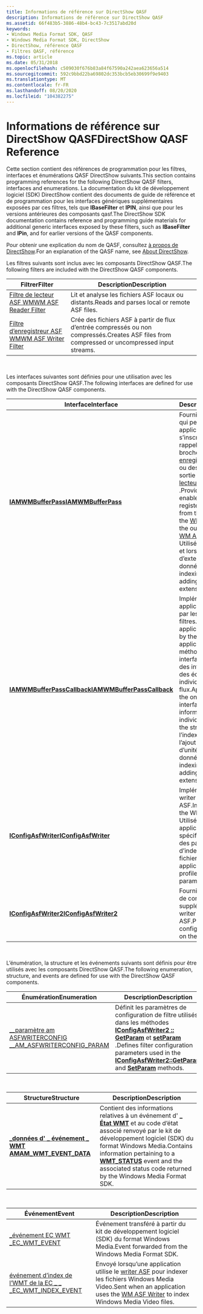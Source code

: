 ```yaml
---
title: Informations de référence sur DirectShow QASF
description: Informations de référence sur DirectShow QASF
ms.assetid: 66f483b5-3886-48b4-bc43-7c3517abd20d
keywords:
- Windows Media Format SDK, QASF
- Windows Media Format SDK, DirectShow
- DirectShow, référence QASF
- Filtres QASF, référence
ms.topic: article
ms.date: 05/31/2018
ms.openlocfilehash: c509030f676b83a84f67590a242aea623656a514
ms.sourcegitcommit: 592c9bbd22ba69802dc353bcb5eb30699f9e9403
ms.translationtype: MT
ms.contentlocale: fr-FR
ms.lasthandoff: 08/20/2020
ms.locfileid: "104382275"
---
```

# <a name="directshow-qasf-reference"></a><span data-ttu-id="d3339-107">Informations de référence sur DirectShow QASF</span><span class="sxs-lookup"><span data-stu-id="d3339-107">DirectShow QASF Reference</span></span>

<span data-ttu-id="d3339-108">Cette section contient des références de programmation pour les filtres, interfaces et énumérations QASF DirectShow suivants.</span><span class="sxs-lookup"><span data-stu-id="d3339-108">This section contains programming references for the following DirectShow QASF filters, interfaces and enumerations.</span></span> <span data-ttu-id="d3339-109">La documentation du kit de développement logiciel (SDK) DirectShow contient des documents de guide de référence et de programmation pour les interfaces génériques supplémentaires exposées par ces filtres, tels que **IBaseFilter** et **IPIN**, ainsi que pour les versions antérieures des composants qasf.</span><span class="sxs-lookup"><span data-stu-id="d3339-109">The DirectShow SDK documentation contains reference and programming guide materials for additional generic interfaces exposed by these filters, such as **IBaseFilter** and **IPin**, and for earlier versions of the QASF components.</span></span>

<span data-ttu-id="d3339-110">Pour obtenir une explication du nom de QASF, consultez [à propos de DirectShow](about-directshow.md).</span><span class="sxs-lookup"><span data-stu-id="d3339-110">For an explanation of the QASF name, see [About DirectShow](about-directshow.md).</span></span>

<span data-ttu-id="d3339-111">Les filtres suivants sont inclus avec les composants DirectShow QASF.</span><span class="sxs-lookup"><span data-stu-id="d3339-111">The following filters are included with the DirectShow QASF components.</span></span>



| <span data-ttu-id="d3339-112">Filtrer</span><span class="sxs-lookup"><span data-stu-id="d3339-112">Filter</span></span>                                           | <span data-ttu-id="d3339-113">Description</span><span class="sxs-lookup"><span data-stu-id="d3339-113">Description</span></span>                                                      |
|--------------------------------------------------|------------------------------------------------------------------|
| [<span data-ttu-id="d3339-114">Filtre de lecteur ASF WM</span><span class="sxs-lookup"><span data-stu-id="d3339-114">WM ASF Reader Filter</span></span>](wm-asf-reader-filter.md) | <span data-ttu-id="d3339-115">Lit et analyse les fichiers ASF locaux ou distants.</span><span class="sxs-lookup"><span data-stu-id="d3339-115">Reads and parses local or remote ASF files.</span></span>                      |
| [<span data-ttu-id="d3339-116">Filtre d’enregistreur ASF WM</span><span class="sxs-lookup"><span data-stu-id="d3339-116">WM ASF Writer Filter</span></span>](wm-asf-writer-filter.md) | <span data-ttu-id="d3339-117">Crée des fichiers ASF à partir de flux d’entrée compressés ou non compressés.</span><span class="sxs-lookup"><span data-stu-id="d3339-117">Creates ASF files from compressed or uncompressed input streams.</span></span> |



 

<span data-ttu-id="d3339-118">Les interfaces suivantes sont définies pour une utilisation avec les composants DirectShow QASF.</span><span class="sxs-lookup"><span data-stu-id="d3339-118">The following interfaces are defined for use with the DirectShow QASF components.</span></span>



| <span data-ttu-id="d3339-119">Interface</span><span class="sxs-lookup"><span data-stu-id="d3339-119">Interface</span></span>                                                  | <span data-ttu-id="d3339-120">Description</span><span class="sxs-lookup"><span data-stu-id="d3339-120">Description</span></span>                                                                                                                                                                                                                                                                   |
|------------------------------------------------------------|-------------------------------------------------------------------------------------------------------------------------------------------------------------------------------------------------------------------------------------------------------------------------------|
| [<span data-ttu-id="d3339-121">**IAMWMBufferPass**</span><span class="sxs-lookup"><span data-stu-id="d3339-121">**IAMWMBufferPass**</span></span>](/previous-versions/windows/desktop/api/dshowasf/nn-dshowasf-iamwmbufferpass)                 | <span data-ttu-id="d3339-122">Fournit une méthode qui permet aux applications de s’inscrire pour les rappels à partir des broches d’entrée de l' [enregistreur ASF WM](wm-asf-writer-filter.md) ou des broches de sortie du filtre de [lecteur ASF WM](wm-asf-reader-filter.md) .</span><span class="sxs-lookup"><span data-stu-id="d3339-122">Provides a method that enables applications to register for callbacks from the input pins of the [WM ASF Writer](wm-asf-writer-filter.md) or the output pins of the [WM ASF Reader](wm-asf-reader-filter.md) filter.</span></span> <span data-ttu-id="d3339-123">Utilisé dans l’indexation et lors de l’ajout d’extensions d’unité de données.</span><span class="sxs-lookup"><span data-stu-id="d3339-123">Used in indexing and when adding data unit extensions.</span></span> |
| [<span data-ttu-id="d3339-124">**IAMWMBufferPassCallback**</span><span class="sxs-lookup"><span data-stu-id="d3339-124">**IAMWMBufferPassCallback**</span></span>](/previous-versions/windows/desktop/api/dshowasf/nn-dshowasf-iamwmbufferpasscallback) | <span data-ttu-id="d3339-125">Implémentée par les applications et appelée par les filtres.</span><span class="sxs-lookup"><span data-stu-id="d3339-125">Implemented by applications and called by the filters.</span></span> <span data-ttu-id="d3339-126">Les applications utilisent la méthode une sur cette interface pour obtenir des informations sur des échantillons individuels dans le flux.</span><span class="sxs-lookup"><span data-stu-id="d3339-126">Applications use the one method on this interface to obtain information about individual samples in the stream.</span></span> <span data-ttu-id="d3339-127">Utilisé dans l’indexation et lors de l’ajout d’extensions d’unité de données.</span><span class="sxs-lookup"><span data-stu-id="d3339-127">Used in indexing and when adding data unit extensions.</span></span>                                                 |
| <span data-ttu-id="d3339-128">[**IConfigAsfWriter**](/previous-versions/windows/desktop/legacy/dd743205(v=vs.85))</span><span class="sxs-lookup"><span data-stu-id="d3339-128">[**IConfigAsfWriter**](/previous-versions/windows/desktop/legacy/dd743205(v=vs.85))</span></span>               | <span data-ttu-id="d3339-129">Implémenté sur le writer WM ASF.</span><span class="sxs-lookup"><span data-stu-id="d3339-129">Implemented on the WM ASF Writer.</span></span> <span data-ttu-id="d3339-130">Utilisé par les applications pour spécifier des profils et des paramètres d’indexation pour le fichier.</span><span class="sxs-lookup"><span data-stu-id="d3339-130">Used by applications to specify profiles and indexing parameters for the file.</span></span>                                                                                                                                                              |
| <span data-ttu-id="d3339-131">[**IConfigAsfWriter2**](/previous-versions/windows/desktop/legacy/dd743206(v=vs.85))</span><span class="sxs-lookup"><span data-stu-id="d3339-131">[**IConfigAsfWriter2**](/previous-versions/windows/desktop/legacy/dd743206(v=vs.85))</span></span>             | <span data-ttu-id="d3339-132">Fournit des fonctions de configuration supplémentaires sur le writer WM ASF.</span><span class="sxs-lookup"><span data-stu-id="d3339-132">Provides additional configuration functions on the WM ASF Writer.</span></span>                                                                                                                                                                                                             |



 

<span data-ttu-id="d3339-133">L’énumération, la structure et les événements suivants sont définis pour être utilisés avec les composants DirectShow QASF.</span><span class="sxs-lookup"><span data-stu-id="d3339-133">The following enumeration, structure, and events are defined for use with the DirectShow QASF components.</span></span>



| <span data-ttu-id="d3339-134">Énumération</span><span class="sxs-lookup"><span data-stu-id="d3339-134">Enumeration</span></span>                                                               | <span data-ttu-id="d3339-135">Description</span><span class="sxs-lookup"><span data-stu-id="d3339-135">Description</span></span>                                                                                                                                                                       |
|---------------------------------------------------------------------------|-----------------------------------------------------------------------------------------------------------------------------------------------------------------------------------|
| <span data-ttu-id="d3339-136">[\_\_paramètre am ASFWRITERCONFIG \_](/previous-versions/windows/desktop/legacy/dd758054(v=vs.85))</span><span class="sxs-lookup"><span data-stu-id="d3339-136">[\_AM\_ASFWRITERCONFIG\_PARAM](/previous-versions/windows/desktop/legacy/dd758054(v=vs.85))</span></span> | <span data-ttu-id="d3339-137">Définit les paramètres de configuration de filtre utilisés dans les méthodes [**IConfigAsfWriter2 :: GetParam**](iconfigasfwriter2-getparam.md) et [**setParam**](iconfigasfwriter2-setparam.md) .</span><span class="sxs-lookup"><span data-stu-id="d3339-137">Defines filter configuration parameters used in the [**IConfigAsfWriter2::GetParam**](iconfigasfwriter2-getparam.md) and [**SetParam**](iconfigasfwriter2-setparam.md) methods.</span></span> |



 



| <span data-ttu-id="d3339-138">Structure</span><span class="sxs-lookup"><span data-stu-id="d3339-138">Structure</span></span>                                         | <span data-ttu-id="d3339-139">Description</span><span class="sxs-lookup"><span data-stu-id="d3339-139">Description</span></span>                                                                                                                                           |
|---------------------------------------------------|-------------------------------------------------------------------------------------------------------------------------------------------------------|
| [<span data-ttu-id="d3339-140">**\_données d' \_ événement \_ WMT AM**</span><span class="sxs-lookup"><span data-stu-id="d3339-140">**AM\_WMT\_EVENT\_DATA**</span></span>](/previous-versions/windows/desktop/api/evcode/ns-evcode-am_wmt_event_data) | <span data-ttu-id="d3339-141">Contient des informations relatives à un événement d' [**\_ État WMT**](/previous-versions/windows/desktop/api/Wmsdkidl/ne-wmsdkidl-wmt_status) et au code d’état associé renvoyé par le kit de développement logiciel (SDK) du format Windows Media.</span><span class="sxs-lookup"><span data-stu-id="d3339-141">Contains information pertaining to a [**WMT\_STATUS**](/previous-versions/windows/desktop/api/Wmsdkidl/ne-wmsdkidl-wmt_status) event and the associated status code returned by the Windows Media Format SDK.</span></span> |



 



| <span data-ttu-id="d3339-142">Événement</span><span class="sxs-lookup"><span data-stu-id="d3339-142">Event</span></span>                                           | <span data-ttu-id="d3339-143">Description</span><span class="sxs-lookup"><span data-stu-id="d3339-143">Description</span></span>                                                                                                     |
|-------------------------------------------------|-----------------------------------------------------------------------------------------------------------------|
| [<span data-ttu-id="d3339-144">\_événement EC WMT \_</span><span class="sxs-lookup"><span data-stu-id="d3339-144">EC\_WMT\_EVENT</span></span>](ec-wmt-event.md)              | <span data-ttu-id="d3339-145">Événement transféré à partir du kit de développement logiciel (SDK) du format Windows Media.</span><span class="sxs-lookup"><span data-stu-id="d3339-145">Event forwarded from the Windows Media Format SDK.</span></span>                                                              |
| [<span data-ttu-id="d3339-146">événement d’index de l’WMT de la EC \_ \_ \_</span><span class="sxs-lookup"><span data-stu-id="d3339-146">EC\_WMT\_INDEX\_EVENT</span></span>](ec-wmt-index-event.md) | <span data-ttu-id="d3339-147">Envoyé lorsqu’une application utilise le [writer ASF](wm-asf-writer-filter.md) pour indexer les fichiers Windows Media Video.</span><span class="sxs-lookup"><span data-stu-id="d3339-147">Sent when an application uses the [WM ASF Writer](wm-asf-writer-filter.md) to index Windows Media Video files.</span></span> |



 

 

 
